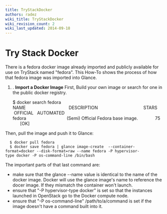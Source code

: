 ```yaml
---
title: TryStackDocker
authors: radez
wiki_title: TryStackDocker
wiki_revision_count: 2
wiki_last_updated: 2014-09-18
---
```


# Try Stack Docker

There is a fedora docker image already imported and publicly available for use on TryStack named "fedora".
This How-To shows the process of how that fedora image was imported into Glance.

1. . **Import a Docker Image**
 First, Build your own image or search for one in the public docker registry.

      $ docker search fedora
      NAME                                   DESCRIPTION                                     STARS     OFFICIAL   AUTOMATED
      fedora                                 (Semi) Official Fedora base image.              75        [OK] 

Then, pull the image and push it to Glance:

      $ docker pull fedora
      $ docker save fedora | glance image-create  --container-format=docker --disk-format=raw --name fedora -P hypervisor-type docker -P os-command-line /bin/bash

The important parts of that last command are:

*   make sure that the glance --name value is identical to the name of the docker image. Docker will use the glance image's name to reference the docer image. If they mismatch the container won't launch.
*   ensure that "-P hypervisor-type docker" is set so that the instances launched in OpenStack go to the Docker compute node.
*   ensure that "-P os-command-line" /path/to/a/command is set if the image doesn't have a command built into it.
